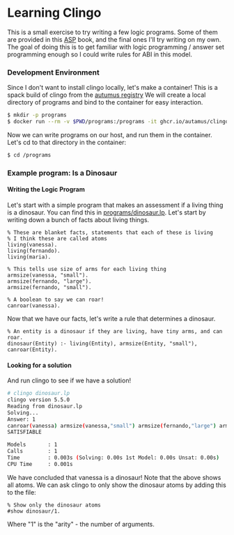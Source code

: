 # Learning Clingo

This is a small exercise to try writing a few logic programs. Some of them
are provided in this [ASP]() book, and the final ones I'll try writing on my own.
The goal of doing this is to get familiar with logic programming / answer set
programming enough so I could write rules for ABI in this model.

### Development Environment

Since I don't want to install clingo locally, let's make a container! This
is a spack build of clingo from the [autumus registry](https://github.com/orgs/autamus/packages/container/package/clingo)
We will create a local directory of programs and bind to the container for easy
interaction.

```bash
$ mkdir -p programs
$ docker run --rm -v $PWD/programs:/programs -it ghcr.io/autamus/clingo:latest bash
```

Now we can write programs on our host, and run them in the container. Let's cd
to that directory in the container:

```bash
$ cd /programs
```

### Example program: Is a Dinosaur

#### Writing the Logic Program

Let's start with a simple program that makes an assessment if a living thing is
a dinosaur. You can find this in [programs/dinosaur.lp](programs/dinosaur.lp).
Let's start by writing down a bunch of facts about living things.

```lp
% These are blanket facts, statements that each of these is living
% I think these are called atoms
living(vanessa).
living(fernando).
living(maria).

% This tells use size of arms for each living thing
armsize(vanessa, "small").
armsize(fernando, "large").
armsize(fernando, "small").

% A boolean to say we can roar!
canroar(vanessa).
```

Now that we have our facts, let's write a rule that determines a dinosaur.

```lp
% An entity is a dinosaur if they are living, have tiny arms, and can roar.
dinosaur(Entity) :- living(Entity), armsize(Entity, "small"), canroar(Entity).
```

#### Looking for a solution

And run clingo to see if we have a solution!

```bash
# clingo dinosaur.lp 
clingo version 5.5.0
Reading from dinosaur.lp
Solving...
Answer: 1
canroar(vanessa) armsize(vanessa,"small") armsize(fernando,"large") armsize(fernando,"small") living(vanessa) living(fernando) living(maria) dinosaur(vanessa)
SATISFIABLE

Models       : 1
Calls        : 1
Time         : 0.003s (Solving: 0.00s 1st Model: 0.00s Unsat: 0.00s)
CPU Time     : 0.001s
```

We have concluded that vanessa is a dinosaur! Note that the above shows all atoms. We can
ask clingo to only show the dinosaur atoms by adding this to the file:

```lp
% Show only the dinosaur atoms
#show dinosaur/1.
```
Where "1" is the "arity" - the number of arguments.
